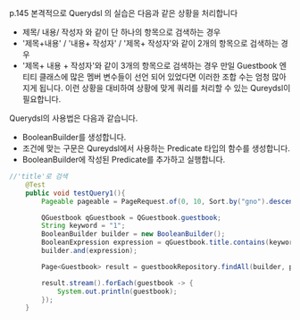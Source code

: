 p.145
본격적으로 Querydsl 의 실습은 다음과 같은 상황을 처리합니다 
- 제목/ 내용/ 작성자 와 같이 단 하나의 항목으로 검색하는 경우 
- '제목+내용' / '내용+ 작성자' / '제목+ 작성자'와 같이 2개의 항목으로 검색하는 경우 
- '제목+ 내용 + 작성자'와 같이 3개의 항목으로 검색하는 경우 
만일 Guestbook 엔티티 클래스에 많은 멤버 변수들이 선언 되어 있었다면 이러한 조합 수는 엄청 많아지게 됩니다. 이런 상황을 대비하여 상황에 맞게 쿼리를 처리할 수 있는 Qureydsl이 필요합니다.


Querydsl의 사용법은 다음과 같습니다. 
- BooleanBuilder를 생성합니다. 
- 조건에 맞는 구문은 Qureydsl에서 사용하는 Predicate 타입의 함수를 생성합니다. 
- BooleanBuilder에 작성된 Predicate를 추가하고 실행합니다. 

```java
//'title'로 검색
    @Test
    public void testQuery1(){
        Pageable pageable = PageRequest.of(0, 10, Sort.by("gno").descending());

        QGuestbook qGuestbook = QGuestbook.guestbook;
        String keyword = "1";
        BooleanBuilder builder = new BooleanBuilder();
        BooleanExpression expression = qGuestbook.title.contains(keyword);
        builder.and(expression);

        Page<Guestbook> result = guestbookRepository.findAll(builder, pageable);

        result.stream().forEach(guestbook -> {
            System.out.println(guestbook);
        });
    }
```
